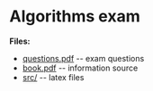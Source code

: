 # Algorithms exam

**Files:**

- [questions.pdf](./questions.pdf) -- exam questions
- [book.pdf](./book.pdf) -- information source
- [src/](./src/) -- latex files
